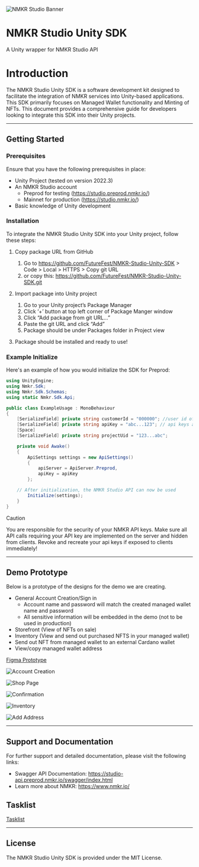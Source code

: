 ![NMKR Studio Banner](./Documentation~/Images/nmkr_banner.png)

# NMKR Studio Unity SDK
A Unity wrapper for NMKR Studio API


# **Introduction**

The NMKR Studio Unity SDK is a software development kit designed to facilitate the integration of NMKR services into Unity-based applications. This SDK primarily focuses on Managed Wallet functionality and Minting of NFTs. This document provides a comprehensive guide for developers looking to integrate this SDK into their Unity projects.

---

## **Getting Started**

### **Prerequisites**

Ensure that you have the following prerequisites in place:

- Unity Project (tested on version 2022.3)
- An NMKR Studio account
    - Preprod for testing (https://studio.preprod.nmkr.io/)
    - Mainnet for production (https://studio.nmkr.io/)
- Basic knowledge of Unity development

### **Installation**

To integrate the NMKR Studio Unity SDK into your Unity project, follow these steps:

1. Copy package URL from GitHub
    1. Go to https://github.com/FutureFest/NMKR-Studio-Unity-SDK > Code > Local > HTTPS > Copy git URL
    2. or copy this: https://github.com/FutureFest/NMKR-Studio-Unity-SDK.git
    
2. Import package into Unity project
    1. Go to your Unity project’s Package Manager
    2. Click ‘+’ button at top left corner of Package Manger window
    3. Click “Add package from git URL…” 
    4. Paste the git URL and click “Add”
    5. Package should be under Packages folder in Project view
3. Package should be installed and ready to use!


### Example Initialize

Here's an example of how you would initialize the SDK for Preprod:

```csharp
using UnityEngine;
using Nmkr.Sdk;
using Nmkr.Sdk.Schemas;
using static Nmkr.Sdk.Api;

public class ExampleUsage : MonoBehaviour
{
    [SerializeField] private string customerId = "000000"; //user id of NMKR Studio account
    [SerializeField] private string apiKey = "abc...123"; // api keys are created from NMKR Studio website
    [Space]
    [SerializeField] private string projectUid = "123...abc";

    private void Awake()
    {
        ApiSettings settings = new ApiSettings()
        {
            apiServer = ApiServer.Preprod,
            apiKey = apiKey
        };

	// After initialization, the NMKR Studio API can now be used
        Initialize(settings);
    }
}
```
> [!CAUTION]
> You are responsible for the security of your NMKR API keys. Make sure all API calls requiring your API key are implemented on the server and hidden from clients. Revoke and recreate your api keys if exposed to clients immediately!

---

## Demo Prototype

Below is a prototype of the designs for the demo we are creating.

- General Account Creation/Sign in
    - Account name and password will match the created managed wallet name and password
    - All sensitive information will be embedded in the demo (not to be used in production)
- Storefront (View of NFTs on sale)
- Inventory (View and send out purchased NFTS in your managed wallet)
- Send out NFT from managed wallet to an external Cardano wallet
- View/copy managed wallet address


[Figma Prototype](https://www.figma.com/proto/MB5uCN0xMbdrFOxqOWSJeo/NMKR-SDK?type=design&node-id=0-1&viewport=-1505%2C104%2C0.23&t=f950ik95b4DplFAy-0&scaling=min-zoom&starting-point-node-id=19%3A7738&show-proto-sidebar=1)


![Account Creation](./Documentation~/Images/Account-Creation.png)

![Shop Page](./Documentation~/Images/Shop-Page.png)

![Confirmation](./Documentation~/Images/Confirmation.png)

![Inventory](./Documentation~/Images/Inventory.png)

![Add Address](./Documentation~/Images/Add-Address.png)




---



## **Support and Documentation**

For further support and detailed documentation, please visit the following links:

- Swagger API Documentation: https://studio-api.preprod.nmkr.io/swagger/index.html
- Learn more about NMKR: https://www.nmkr.io/

## Tasklist

[Tasklist](./TASKLIST.md)

---

## **License**

The NMKR Studio Unity SDK is provided under the MIT License.